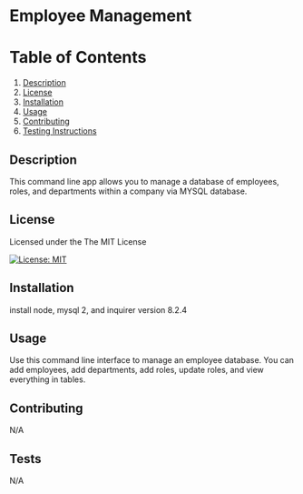 # Employee Management

# Table of Contents

1. [Description](#description)
2. [License](#license)
3. [Installation](#installation)
4. [Usage](#usage)
5. [Contributing](#contributing)
6. [Testing Instructions](#testing-instructions)

## Description
This command line app allows you to manage a database of employees, roles, and departments within a company via MYSQL database.

## License
Licensed under the The MIT License    
          
[![License: MIT](https://img.shields.io/badge/License-MIT-yellow.svg)](https://opensource.org/licenses/MIT)

## Installation
install node, mysql 2, and inquirer version 8.2.4

## Usage
Use this command line interface to manage an employee database. You can add employees, add departments, add roles, update roles, and view everything in tables.

## Contributing
N/A

## Tests
N/A



